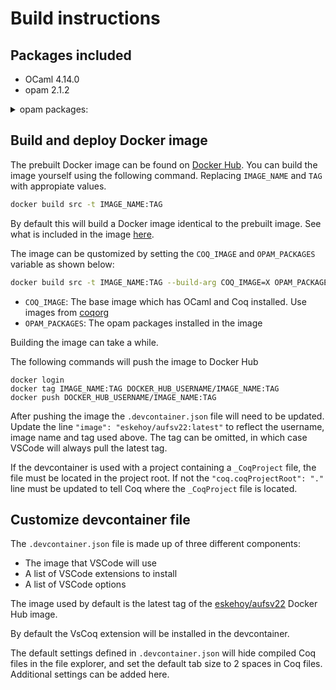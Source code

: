 # Build instructions

## Packages included

* OCaml 4.14.0
* opam 2.1.2

<details>
    <summary>opam packages:</summary>
    ```
    atd                    2.12.0         Parser for the ATD data format description language
    atdgen                 2.12.0         Generates efficient JSON serializers, deserializers and validators
    atdgen-runtime         2.12.0         Runtime library for code generated by atdgen
    atdts                  2.12.0         TypeScript code generation for ATD APIs
    base                   v0.15.1        Full standard library replacement for OCaml
    base-bigarray          base
    base-threads           base
    base-unix              base
    biniou                 1.2.2          Binary data format designed for speed, safety, ease of use and backward compatib
    camlp-streams          5.0.1          The Stream and Genlex libraries for use with Camlp4 and Camlp5
    cmdliner               1.2.0          Declarative definition of command line interfaces for OCaml
    conf-gmp               4              Virtual package relying on a GMP lib system installation
    coq                    8.17.1         pinned to version 8.17.1
    coq-bignums            9.0.0+coq8.17  Bignums, the Coq library of arbitrarily large numbers
    coq-core               8.17.1         The Coq Proof Assistant -- Core Binaries and Tools
    coq-elpi               1.17.1         Elpi extension language for Coq
    coq-equations          1.3+8.17       A function definition package for Coq
    coq-ext-lib            0.11.8         A library of Coq definitions, theorems, and tactics
    coq-hierarchy-builder  1.4.0          High level commands to declare and evolve a hierarchy based on packed classes
    coq-mathcomp-ssreflect 2.0.0          Small Scale Reflection
    coq-quickchick         2.0.0          Randomized Property-Based Testing Plugin for Coq
    coq-serapi             8.17.0+0.17.0  Serialization library and protocol for machine interaction with the Coq proof as
    coq-simple-io          1.8.0          IO monad for Coq
    coq-stdlib             8.17.1         The Coq Proof Assistant -- Standard Library
    coqide-server          8.17.1         The Coq Proof Assistant, XML protocol server
    cppo                   1.6.9          Code preprocessor like cpp for OCaml
    csexp                  1.5.2          Parsing and printing of S-expressions in Canonical form
    dune                   3.9.1          pinned to version 3.9.1
    dune-configurator      3.9.1          Helper library for gathering system configuration
    easy-format            1.3.4          High-level and functional interface to the Format module of the OCaml standard l
    elpi                   1.16.10        ELPI - Embeddable λProlog Interpreter
    menhir                 20230608       An LR(1) parser generator
    menhirLib              20230608       Runtime support library for parsers generated by Menhir
    menhirSdk              20230608       Compile-time library for auxiliary tools related to Menhir
    num                    1.4            pinned to version 1.4
    ocaml                  4.14.1         The OCaml compiler (virtual package)
    ocaml-compiler-libs    v0.12.4        OCaml compiler libraries repackaged
    ocaml-config           2              OCaml Switch Configuration
    ocaml-option-flambda   1              Set OCaml to be compiled with flambda activated
    ocaml-variants         4.14.1+options Official release of OCaml 4.14.1
    ocamlbuild             0.14.2         OCamlbuild is a build system with builtin rules to easily build most OCaml proje
    ocamlfind              1.9.6          pinned to version 1.9.6
    opam-depext            1.2.1-1        Install OS distribution packages
    parsexp                v0.15.0        S-expression parsing library
    ppx_compare            v0.15.0        Generation of comparison functions from types
    ppx_derivers           1.2.1          Shared [@@deriving] plugin registry
    ppx_deriving           5.2.1          Type-driven code generation for OCaml
    ppx_deriving_yojson    3.7.0          JSON codec generator for OCaml
    ppx_hash               v0.15.0        A ppx rewriter that generates hash functions from type expressions and definitio
    ppx_import             1.10.0         A syntax extension for importing declarations from interface files
    ppx_sexp_conv          v0.15.1        [@@deriving] plugin to generate S-expression conversion functions
    ppxlib                 0.30.0         Standard infrastructure for ppx rewriters
    re                     1.10.4         RE is a regular expression library for OCaml
    result                 1.5            Compatibility Result module
    seq                    base           Compatibility package for OCaml's standard iterator type starting from 4.07.
    sexplib                v0.15.1        Library for serializing OCaml values to and from S-expressions
    sexplib0               v0.15.1        Library containing the definition of S-expressions and some base converters
    stdlib-shims           0.3.0          Backport some of the new stdlib features to older compiler
    yojson                 2.1.0          Yojson is an optimized parsing and printing library for the JSON format
    zarith                 1.12           pinned to version 1.12
    ```
</details>


## Build and deploy Docker image
The prebuilt Docker image can be found on [Docker Hub](https://hub.docker.com/r/eskehoy/aufsv22/tags). You can build the image yourself using the following command. Replacing `IMAGE_NAME` and `TAG` with appropiate values.
```bash
docker build src -t IMAGE_NAME:TAG
```

By default this will build a Docker image identical to the prebuilt image. See what is included in the image [here](#packages-included).

The image can be qustomized by setting the `COQ_IMAGE` and `OPAM_PACKAGES` variable as shown below:

```bash
docker build src -t IMAGE_NAME:TAG --build-arg COQ_IMAGE=X OPAM_PACKAGES=Y
```
* `COQ_IMAGE`: The base image which has OCaml and Coq installed. Use images from [coqorg](https://hub.docker.com/r/coqorg/coq/tags)
* `OPAM_PACKAGES`: The opam packages installed in the image

Building the image can take a while.

The following commands will push the image to Docker Hub
```
docker login
docker tag IMAGE_NAME:TAG DOCKER_HUB_USERNAME/IMAGE_NAME:TAG
docker push DOCKER_HUB_USERNAME/IMAGE_NAME:TAG
```

After pushing the image the `.devcontainer.json` file will need to be updated.
Update the line
`"image": "eskehoy/aufsv22:latest"` to reflect the username, image name and tag used above. The tag can be omitted, in which case VSCode will always pull the latest tag.

If the devcontainer is used with a project containing a `_CoqProject` file, the file must be located in the project root. If not the `"coq.coqProjectRoot": "."` line must be updated to tell Coq where the `_CoqProject` file is located.

## Customize devcontainer file
The `.devcontainer.json` file is made up of three different components:
* The image that VSCode will use
* A list of VSCode extensions to install
* A list of VSCode options

The image used by default is the latest tag of the [eskehoy/aufsv22](https://hub.docker.com/r/eskehoy/aufsv22/tags) Docker Hub image.

By default the VsCoq extension will be installed in the devcontainer.

The default settings defined in `.devcontainer.json` will hide compiled Coq files in the file explorer, and set the default tab size to 2 spaces in Coq files. Additional settings can be added here.
